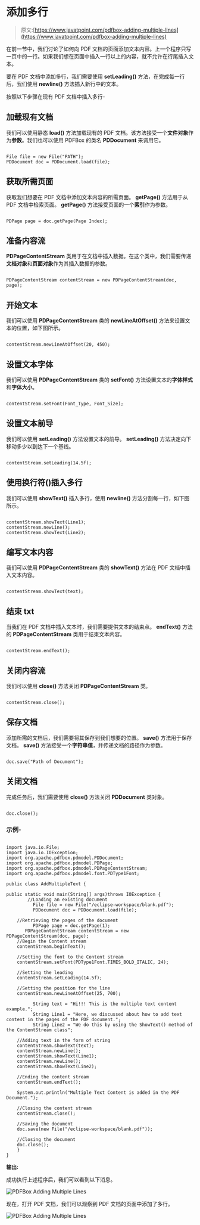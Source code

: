 # 添加多行

> 原文:[https://www.javatpoint.com/pdfbox-adding-multiple-lines](https://www.javatpoint.com/pdfbox-adding-multiple-lines)

在前一节中，我们讨论了如何向 PDF 文档的页面添加文本内容。上一个程序只写一页中的一行。如果我们想在页面中插入一行以上的内容，就不允许在行尾插入文本。

要在 PDF 文档中添加多行，我们需要使用 **setLeading()** 方法，在完成每一行后，我们使用 **newline()** 方法插入新行中的文本。

按照以下步骤在现有 PDF 文档中插入多行-

## 加载现有文档

我们可以使用静态 **load()** 方法加载现有的 PDF 文档。该方法接受一个**文件对象**作为**参数**。我们也可以使用 PDFBox 的类名 **PDDocument** 来调用它。

```

File file = new File("PATH"); 
PDDocument doc = PDDocument.load(file); 

```

## 获取所需页面

获取我们想要在 PDF 文档中添加文本内容的所需页面。 **getPage()** 方法用于从 PDF 文档中检索页面。 **getPage()** 方法接受页面的一个**索引**作为参数。

```

PDPage page = doc.getPage(Page Index);

```

## 准备内容流

**PDPageContentStream** 类用于在文档中插入数据。在这个类中，我们需要传递**文档对象**和**页面对象**作为其插入数据的参数。

```

PDPageContentStream contentStream = new PDPageContentStream(doc, page);

```

## 开始文本

我们可以使用 **PDPageContentStream** 类的 **newLineAtOffset()** 方法来设置文本的位置，如下图所示。

```

contentStream.newLineAtOffset(20, 450);

```

## 设置文本字体

我们可以使用 **PDPageContentStream** 类的 **setFont()** 方法设置文本的**字体样式**和**字体大小**。

```

contentStream.setFont(Font_Type, Font_Size);

```

## 设置文本前导

我们可以使用 **setLeading()** 方法设置文本的前导。 **setLeading()** 方法决定向下移动多少以到达下一个基线。

```

contentStream.setLeading(14.5f);

```

## 使用换行符()插入多行

我们可以使用 **showText()** 插入多行，使用 **newline()** 方法分割每一行，如下图所示。

```

contentStream.showText(Line1);
contentStream.newLine();
contentStream.showText(Line2);

```

## 编写文本内容

我们可以使用 **PDPageContentStream** 类的 **showText()** 方法在 PDF 文档中插入文本内容。

```

contentStream.showText(text);

```

## 结束 txt

当我们在 PDF 文档中插入文本时，我们需要提供文本的结束点。 **endText()** 方法的 **PDPageContentStream** 类用于结束文本内容。

```

contentStream.endText();

```

## 关闭内容流

我们可以使用 **close()** 方法关闭 **PDPageContentStream** 类。

```

contentStream.close();

```

## 保存文档

添加所需的文档后，我们需要将其保存到我们想要的位置。 **save()** 方法用于保存文档。 **save()** 方法接受一个**字符串值**，并传递文档的路径作为参数。

```

doc.save("Path of Document");

```

## 关闭文档

完成任务后，我们需要使用 **close()** 方法关闭 **PDDocument** 类对象。

```

doc.close();

```

### 示例-

```

import java.io.File; 
import java.io.IOException; 
import org.apache.pdfbox.pdmodel.PDDocument; 
import org.apache.pdfbox.pdmodel.PDPage; 
import org.apache.pdfbox.pdmodel.PDPageContentStream; 
import org.apache.pdfbox.pdmodel.font.PDType1Font;

public class AddMultipleText {	

public static void main(String[] args)throws IOException {		
		//Loading an existing document
	      File file = new File("/eclipse-workspace/blank.pdf");
	      PDDocument doc = PDDocument.load(file);

	//Retrieving the pages of the document 
	      PDPage page = doc.getPage(1);
	   PDPageContentStream contentStream = new PDPageContentStream(doc, page);	
	//Begin the Content stream 
	contentStream.beginText(); 

	//Setting the font to the Content stream  
	contentStream.setFont(PDType1Font.TIMES_BOLD_ITALIC, 24);

	//Setting the leading
	contentStream.setLeading(14.5f);

	//Setting the position for the line 
	contentStream.newLineAtOffset(25, 700);

	      String text = "Hi!!! This is the multiple text content example.";
	      String Line1 = "Here, we discussed about how to add text content in the pages of the PDF document.";
	      String Line2 = "We do this by using the ShowText() method of the ContentStream class";

	//Adding text in the form of string
	contentStream.showText(text);
	contentStream.newLine(); 
	contentStream.showText(Line1);
	contentStream.newLine();
	contentStream.showText(Line2);

	//Ending the content stream
	contentStream.endText();

	System.out.println("Multiple Text Content is added in the PDF Document.");

	//Closing the content stream
	contentStream.close();

	//Saving the document
	doc.save(new File("/eclipse-workspace/blank.pdf"));

	//Closing the document
	doc.close();
	}
}

```

**输出:**

成功执行上述程序后，我们可以看到以下消息。

![PDFBox Adding Multiple Lines](../Images/3355567837051d7176bda6a5522b3515.png)

现在，打开 PDF 文档，我们可以观察到 PDF 文档的页面中添加了多行。

![PDFBox Adding Multiple Lines](../Images/f9a89ddcb323ff5f0d6cb73b89040a44.png)